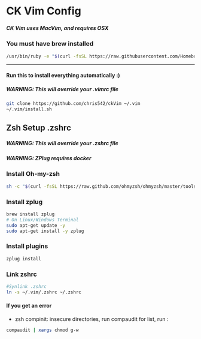 # CK Vim Config

##### _CK Vim uses MacVim, and requires OSX_
### You must have brew installed

```bash
/usr/bin/ruby -e "$(curl -fsSL https://raw.githubusercontent.com/Homebrew/install/master/install)"
```
---

#### Run this to install everything automatically :)
##### WARNING: This will override your .vimrc file

```bash
git clone https://github.com/chris542/ckVim ~/.vim
~/.vim/install.sh
```

## Zsh Setup .zshrc
##### WARNING: This will override your .zshrc file
##### WARNING: ZPlug requires docker

### Install Oh-my-zsh
```bash
sh -c "$(curl -fsSL https://raw.github.com/ohmyzsh/ohmyzsh/master/tools/install.sh)"

```
### Install zplug
```bash
brew install zplug
# On Linux/Windows Terminal
sudo apt-get update -y
sudo apt-get install -y zplug
```
### Install plugins
```bash
zplug install
```

### Link zshrc
```bash
#Synlink .zshrc
ln -s ~/.vim/.zshrc ~/.zshrc
```

#### If you get an error
- zsh compinit: insecure directories, run compaudit for list, run :
```bash
compaudit | xargs chmod g-w
```
